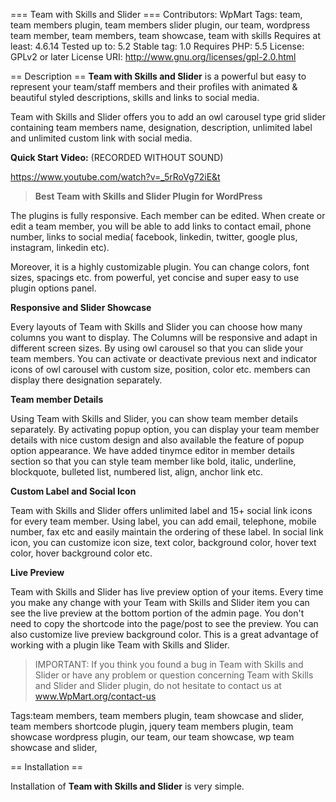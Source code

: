 === Team with Skills and Slider ===
Contributors: WpMart
Tags: team, team members plugin, team members slider plugin, our team, wordpress team member, team members, team showcase, team with skills
Requires at least: 4.6.14
Tested up to: 5.2
Stable tag: 1.0
Requires PHP: 5.5
License: GPLv2 or later
License URI: http://www.gnu.org/licenses/gpl-2.0.html

== Description ==
<strong>Team with Skills and Slider</strong> is a powerful but easy to represent your team/staff members and their profiles with animated &amp; beautiful styled descriptions, skills and links to social media.

Team with Skills and Slider offers you to add an owl carousel type grid slider containing team members name, designation, description, unlimited label and unlimited custom link with social media.

**Quick Start Video:** (RECORDED WITHOUT SOUND)

https://www.youtube.com/watch?v=_5rRoVg72iE&t

<blockquote>
   <strong>Best Team with Skills and Slider Plugin for WordPress</strong>
   <br>
</blockquote>

The plugins is fully responsive. Each member can be edited. When create or edit a team member, you will be able to add links to contact email, phone number, links to social media( facebook, linkedin, twitter, google plus, instagram, linkedin etc).

Moreover, it is a highly customizable plugin. You can change colors, font sizes, spacings etc. from powerful, yet concise and super easy to use plugin options panel.

<strong>Responsive and Slider Showcase</strong>

Every layouts of Team with Skills and Slider you can choose how many columns you want to display. The Columns will be responsive and adapt in different screen sizes. By using owl carousel so that you can slide your team members. You can activate or deactivate previous next and indicator icons of owl carousel with custom size, position, color etc. members can display there designation separately.

<strong>Team member Details</strong>

Using Team with Skills and Slider, you can show team member details separately. By activating popup option, you can display your team member details with nice custom design and also available the feature of popup option appearance. We have added tinymce editor in member details section so that you can style team member like bold, italic, underline, blockquote, bulleted list, numbered list, align, anchor link etc.

<strong>Custom Label and Social Icon</strong>

Team with Skills and Slider offers unlimited label and 15+ social link icons for every team member. Using label, you can add email, telephone, mobile number, fax etc and easily maintain the ordering of these label. In social link icon, you can customize icon size, text color, background color, hover text color, hover background color etc.

<strong>Live Preview</strong>

Team with Skills and Slider has live preview option of your items. Every time you make any change with your Team with Skills and Slider item you can see the live preview at the bottom portion of the admin page. You don't need to copy the shortcode into the page/post to see the preview. You can also customize live preview background color. This is a great advantage of working with a plugin like Team with Skills and Slider.

<blockquote>

IMPORTANT: If you think you found a bug in Team with Skills and Slider or have any problem or question concerning Team with Skills and Slider and Slider plugin, do not hesitate to contact us at www.WpMart.org/contact-us

</blockquote>


Tags:team members, team members plugin, team showcase and slider, team members shortcode plugin, jquery team members plugin, team showcase wordpress plugin, our team, our team showcase, wp team showcase and slider,

== Installation ==

<p>Installation of <strong>Team with Skills and Slider</strong> is very simple.</p>
<blockquote>
